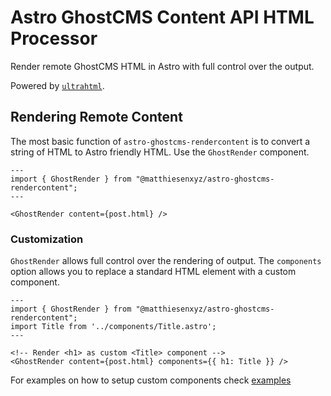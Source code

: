 # Astro GhostCMS Content API HTML Processor

Render remote GhostCMS HTML in Astro with full control over the output.

Powered by [`ultrahtml`](https://github.com/natemoo-re/ultrahtml).

## Rendering Remote Content

The most basic function of `astro-ghostcms-rendercontent` is to convert a string of HTML to Astro friendly HTML. Use the `GhostRender` component.

```astro
---
import { GhostRender } from "@matthiesenxyz/astro-ghostcms-rendercontent";
---

<GhostRender content={post.html} />
```

### Customization

`GhostRender` allows full control over the rendering of output. The `components` option allows you to replace a standard HTML element with a custom component.

```astro
---
import { GhostRender } from "@matthiesenxyz/astro-ghostcms-rendercontent";
import Title from '../components/Title.astro';
---

<!-- Render <h1> as custom <Title> component -->
<GhostRender content={post.html} components={{ h1: Title }} />
```

For examples on how to setup custom components check [examples](./examples/)